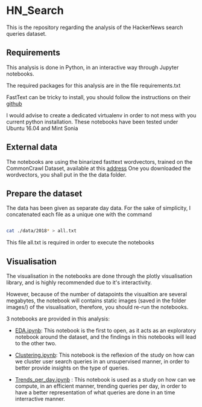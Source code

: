 # HN_Search

This is the repository regarding the analysis of the HackerNews search queries dataset.


## Requirements

This analysis is done in Python, in an interactive way through Jupyter notebooks.

The required packages for this analysis are in the file requirements.txt

FastText can be tricky to install, you should follow the instructions on their [github](https://github.com/facebookresearch/fastText#building-fasttext)

I would advise to create a dedicated virtualenv in order to not mess with you current python installation.
These notebooks have been tested under Ubuntu 16.04 and Mint Sonia

## External data

The notebooks are using  the binarized fasttext wordvectors, trained on the CommonCrawl Dataset, available at this [address](https://s3-us-west-1.amazonaws.com/fasttext-vectors/crawl-300d-2M-subword.zip)
One you downloaded the wordvectors, you shall put in the the data folder.


## Prepare the dataset

The data has been given as separate day data.
For the sake of simplicity, I concatenated each file as a unique one with the command 

```bash

cat ./data/2018* > all.txt

```

This file all.txt is required in order to execute the notebooks

## Visualisation

The visualisation in the notebooks are done through the plotly visualisation library, and is highly recommended due to it's interactivity.

However, because of the number of datapoints the visualtion are several megabytes, the notebook will contains static images (saved in the folder images/) of the visualisation, therefore, you should re-run the notebooks.

3 notebooks are provided in this analysis:

- [EDA.ipynb](https://github.com/rdoume/HN_Search/blob/master/eda.ipynb): This notebook is the first to open, as it acts as an exploratory notebook around the dataset, and the findings in this notebooks will lead to the other two.
  
- [Clustering.ipynb](https://github.com/rdoume/HN_Search/blob/master/Clustering.ipynb): This notebook is the reflexion of the study on how can we cluster user search queries in an unsupervised manner, in order to better provide insights on the type of queries.
  
- [Trends_per_day.ipynb](https://github.com/rdoume/HN_Search/blob/master/Trends_per_day.ipynb) : This notebook is used as a study on how can we compute, in an efficient manner, trending queries per day, in order to have a better representation of what queries are done in an time interractive manner.
